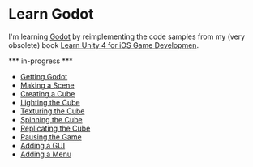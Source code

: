 # Learn Godot

I'm learning [Godot](http://godotengine.org/) by reimplementing the code samples from my (very obsolete) book [Learn Unity 4 for iOS Game Developmen](https://github.com/technicat/learnunity).

*** in-progress ***

- [Getting Godot](chapter01/README.md)
- [Making a Scene](chapter02/README.md)
- [Creating a Cube](chapter03/README.md)
- [Lighting the Cube](chapter04/README.md)
- [Texturing the Cube](chapter05/README.md)
- [Spinning the Cube](chapter06/README.md)
- [Replicating the Cube](chapter07/README.md)
- [Pausing the Game](chapter08/README.md)
- [Adding a GUI](chapter09/README.md)
- [Adding a Menu](chapter10/README.md)


